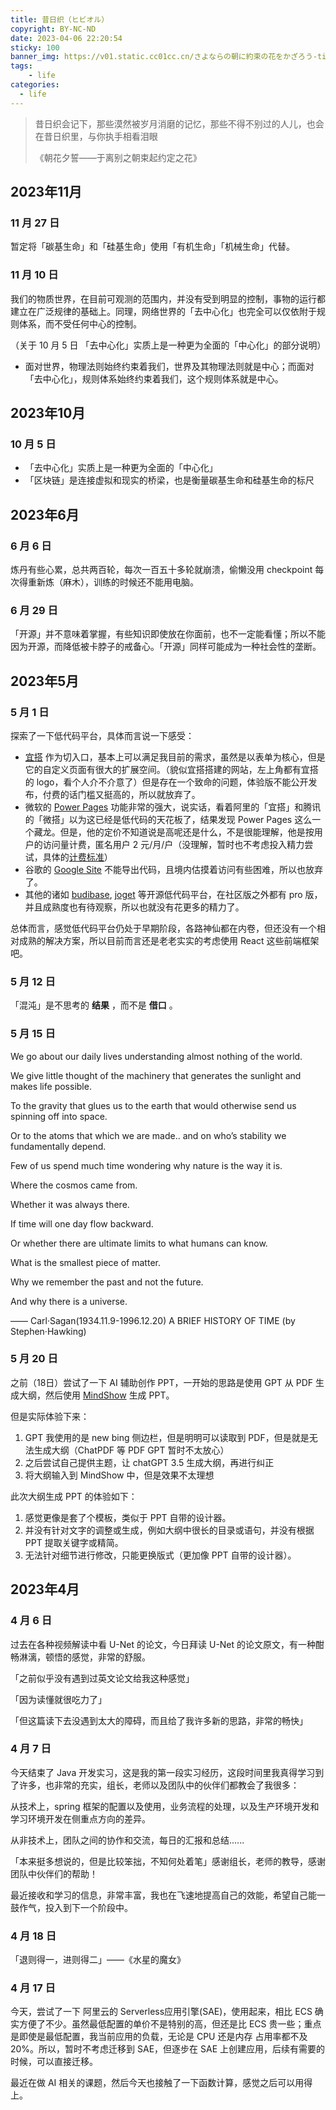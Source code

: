 ```yaml
---
title: 昔日织（ヒビオル）
copyright: BY-NC-ND
date: 2023-04-06 22:20:54
sticky: 100
banner_img: https://v01.static.cc01cc.cn/さよならの朝に約束の花をかざろう-tinypng.png
tags:
    - life
categories:
  - life
---
```


> 昔日织会记下，那些漠然被岁月消磨的记忆，那些不得不别过的人儿，也会在昔日织里，与你执手相看泪眼
>
> 《朝花夕誓——于离别之朝束起约定之花》

## 2023年11月

### 11 月 27 日

暂定将「碳基生命」和「硅基生命」使用「有机生命」「机械生命」代替。

### 11 月 10 日

我们的物质世界，在目前可观测的范围内，并没有受到明显的控制，事物的运行都建立在广泛规律的基础上。同理，网络世界的「去中心化」也完全可以仅依附于规则体系，而不受任何中心的控制。

（关于 10 月 5 日 「去中心化」实质上是一种更为全面的「中心化」的部分说明）

- 面对世界，物理法则始终约束着我们，世界及其物理法则就是中心；而面对「去中心化」，规则体系始终约束着我们，这个规则体系就是中心。

## 2023年10月

### 10 月 5 日

- 「去中心化」实质上是一种更为全面的「中心化」
- 「区块链」是连接虚拟和现实的桥梁，也是衡量碳基生命和硅基生命的标尺

## 2023年6月

### 6 月 6 日

炼丹有些心累，总共两百轮，每次一百五十多轮就崩溃，偷懒没用 checkpoint 每次得重新炼（麻木），训练的时候还不能用电脑。

### 6 月 29 日

「开源」并不意味着掌握，有些知识即使放在你面前，也不一定能看懂；所以不能因为开源，而降低被卡脖子的戒备心。「开源」同样可能成为一种社会性的垄断。

## 2023年5月

### 5 月 1 日

探索了一下低代码平台，具体而言说一下感受：

- [宜搭](https://docs.aliwork.com/) 作为切入口，基本上可以满足我目前的需求，虽然是以表单为核心，但是它的自定义页面有很大的扩展空间。（貌似宜搭搭建的网站，左上角都有宜搭的 logo，看个人介不介意了）但是存在一个致命的问题，体验版不能公开发布，付费的话门槛又挺高的，所以就放弃了。
- 微软的 [Power Pages](https://powerpages.microsoft.com/en-us/) 功能非常的强大，说实话，看着阿里的「宜搭」和腾讯的「微搭」以为这已经是低代码的天花板了，结果发现 Power Pages 这么一个藏龙。但是，他的定价不知道说是高呢还是什么，不是很能理解，他是按用户的访问量计费，匿名用户 2 元/月/户（没理解，暂时也不考虑投入精力尝试，具体的[计费标准](https://learn.microsoft.com/zh-cn/power-platform/admin/pay-as-you-go-meters?tabs=image)）
- 谷歌的 [Google Site](https://sites.google.com/) 不能导出代码，且境内估摸着访问有些困难，所以也放弃了。
- 其他的诸如 [budibase](https://github.com/Budibase/budibase), [joget](https://github.com/jogetworkflow/jw-community) 等开源低代码平台，在社区版之外都有 pro 版，并且成熟度也有待观察，所以也就没有花更多的精力了。

总体而言，感觉低代码平台仍处于早期阶段，各路神仙都在内卷，但还没有一个相对成熟的解决方案，所以目前而言还是老老实实的考虑使用 React 这些前端框架吧。

### 5 月 12 日

「混沌」是不思考的 **结果** ，而不是 **借口** 。

### 5 月 15 日

We go about our daily lives understanding almost nothing of the world.

We give little thought of the machinery that generates the sunlight and makes life possible.

To the gravity that glues us to the earth that would otherwise send us spinning off into space.

Or to the atoms that which we are made.. and on who’s stability we fundamentally depend.

Few of us spend much time wondering why nature is the way it is.

Where the cosmos came from.

Whether it was always there.

If time will one day flow backward.

Or whether there are ultimate limits to what humans can know.

What is the smallest piece of matter.

Why we remember the past and not the future.

And why there is a universe.

——  Carl·Sagan(1934.11.9-1996.12.20) A BRIEF HISTORY OF TIME (by Stephen·Hawking)

### 5 月 20 日

之前（18日）尝试了一下 AI 辅助创作 PPT，一开始的思路是使用 GPT 从 PDF 生成大纲，然后使用 [MindShow](https://www.mindshow.fun/#/home) 生成 PPT。

但是实际体验下来：

1. GPT 我使用的是 new bing 侧边栏，但是明明可以读取到 PDF，但是就是无法生成大纲（ChatPDF 等 PDF GPT 暂时不太放心）
2. 之后尝试自己提供主题，让 chatGPT 3.5 生成大纲，再进行纠正
3. 将大纲输入到 MindShow 中，但是效果不太理想
  
此次大纲生成 PPT 的体验如下：

1. 感觉更像是套了个模板，类似于 PPT 自带的设计器。
2. 并没有针对文字的调整或生成，例如大纲中很长的目录或语句，并没有根据 PPT 提取关键字或精简。
3. 无法针对细节进行修改，只能更换版式（更加像 PPT 自带的设计器）。

## 2023年4月

### 4 月 6 日

过去在各种视频解读中看 U-Net 的论文，今日拜读 U-Net 的论文原文，有一种酣畅淋漓，顿悟的感觉，非常的舒服。

「之前似乎没有遇到过英文论文给我这种感觉」

「因为读懂就很吃力了」

「但这篇读下去没遇到太大的障碍，而且给了我许多新的思路，非常的畅快」

### 4 月 7 日

今天结束了 Java 开发实习，这是我的第一段实习经历，这段时间里我真得学习到了许多，也非常的充实，组长，老师以及团队中的伙伴们都教会了我很多：

从技术上，spring 框架的配置以及使用，业务流程的处理，以及生产环境开发和学习环境开发在侧重点方向的差异。

从非技术上，团队之间的协作和交流，每日的汇报和总结......

「本来挺多想说的，但是比较笨拙，不知何处着笔」感谢组长，老师的教导，感谢团队中伙伴们的帮助！

最近接收和学习的信息，非常丰富，我也在飞速地提高自己的效能，希望自己能一鼓作气，投入到下一个阶段中。

<!-- ### 4 月 14 日

- [x] 单词
- [x] leetcode

### 4 月 15 日

DO: 单词，论文 -->

### 4 月 18 日

「退则得一，进则得二」——《水星的魔女》

### 4 月 17 日

今天，尝试了一下 阿里云的 Serverless应用引擎(SAE)，使用起来，相比 ECS 确实方便了不少。虽然最低配置的单价不是特别的高，但还是比 ECS 贵一些；重点是即使是最低配置，我当前应用的负载，无论是 CPU 还是内存 占用率都不及 20%。所以，暂时不考虑迁移到 SAE，但逐步在 SAE 上创建应用，后续有需要的时候，可以直接迁移。

最近在做 AI 相关的课题，然后今天也接触了一下函数计算，感觉之后可以用得上。

<!--
Copyright © 2023 [cc01cc](https://github.com/cc01cc)

本页面采用 [知识共享署名-非商业性使用 4.0 国际许可协议](http://creativecommons.org/licenses/by-nc/4.0/) 进行许可。

转载请注明原始地址：<https://cc01cc.com/>
-->